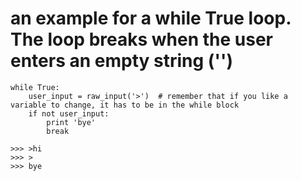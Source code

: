 # an example for a while True loop. The loop breaks when the user enters an empty string ('')
```
while True:
    user_input = raw_input('>')  # remember that if you like a variable to change, it has to be in the while block 
    if not user_input:
        print 'bye'
        break

>>> >hi
>>> >
>>> bye

```
